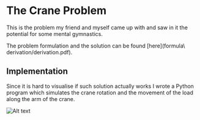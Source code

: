 # The Crane Problem

This is the problem my friend and myself came up with and saw in it the potential for some mental gymnastics.

The problem formulation and the solution can be found [here](formula\ derivation/derivation.pdf).

## Implementation

Since it is hard to visualise if such solution actually works I wrote a Python program which simulates the crane rotation and the movement of the load along the arm of the crane.

![Alt text](https://media.giphy.com/media/NhtmBkcC1LqP5rvrcU/giphy.gif)
